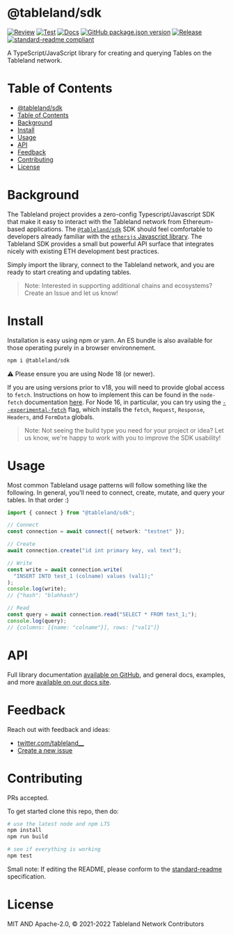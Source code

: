# @tableland/sdk

[![Review](https://github.com/tablelandnetwork/js-tableland/actions/workflows/review.yml/badge.svg)](https://github.com/tablelandnetwork/js-tableland/actions/workflows/review.yml)
[![Test](https://github.com/tablelandnetwork/js-tableland/actions/workflows/test.yml/badge.svg)](https://github.com/tablelandnetwork/js-tableland/actions/workflows/test.yml)
[![Docs](https://github.com/tablelandnetwork/js-tableland/actions/workflows/docs.yml/badge.svg)](https://github.com/tablelandnetwork/js-tableland/actions/workflows/docs.yml)
[![GitHub package.json version](https://img.shields.io/github/package-json/v/tablelandnetwork/js-tableland.svg)](./package.json)
[![Release](https://img.shields.io/github/release/tablelandnetwork/js-tableland.svg)](https://github.com/tablelandnetwork/js-tableland/releases/latest)
[![standard-readme compliant](https://img.shields.io/badge/standard--readme-OK-green.svg)](https://github.com/RichardLitt/standard-readme)

A TypeScript/JavaScript library for creating and querying Tables on the Tableland network.

# Table of Contents

- [@tableland/sdk](#tablelandsdk)
- [Table of Contents](#table-of-contents)
- [Background](#background)
- [Install](#install)
- [Usage](#usage)
- [API](#api)
- [Feedback](#feedback)
- [Contributing](#contributing)
- [License](#license)

# Background

The Tableland project provides a zero-config Typescript/Javascript SDK that make it easy to interact with the Tableland network from Ethereum-based applications. The [`@tableland/sdk`](https://github.com/tablelandnetwork/js-tableland) SDK should feel comfortable to developers already familiar with the [`ethersjs` Javascript library](https://docs.ethers.io/). The Tableland SDK provides a small but powerful API surface that integrates nicely with existing ETH development best practices.

Simply import the library, connect to the Tableland network, and you are ready to start creating and updating tables.

> Note: Interested in supporting additional chains and ecosystems? Create an Issue and let us know!

# Install

Installation is easy using npm or yarn. An ES bundle is also available for those operating purely in a browser environnement.

```bash
npm i @tableland/sdk
```

:warning: Please ensure you are using Node 18 (or newer).

If you are using versions prior to v18, you will need to provide global access to `fetch`. Instructions on how to implement this can be found in the `node-fetch` documentation [here](https://github.com/node-fetch/node-fetch#providing-global-access). For Node 16, in particular, you can try using the [`--experimental-fetch`](https://nodejs.org/fa/blog/release/v16.15.0/#add-fetch-api) flag, which installs the `fetch`, `Request`, `Response`, `Headers`, and `FormData` globals.

> Note: Not seeing the build type you need for your project or idea? Let us know, we're happy to work with you to improve the SDK usability!

# Usage

Most common Tableland usage patterns will follow something like the following. In general, you'll need to connect, create, mutate, and query your tables. In that order :)

```typescript
import { connect } from "@tableland/sdk";

// Connect
const connection = await connect({ network: "testnet" });

// Create
await connection.create("id int primary key, val text");

// Write
const write = await connection.write(
  "INSERT INTO test_1 (colname) values (val1);"
);
console.log(write);
// {"hash": "blahhash"}

// Read
const query = await connection.read("SELECT * FROM test_1;");
console.log(query);
// {columns: [{name: "colname"}], rows: ["val1"]}
```

# API

Full library documentation [available on GitHub](https://tablelandnetwork.github.io/js-tableland/), and
general docs, examples, and more [available on our docs site](https://docs.tableland.xyz).

# Feedback

Reach out with feedback and ideas:

- [twitter.com/tableland\_\_](https://twitter.com/tableland__)
- [Create a new issue](https://github.com/tablelandnetwork/js-tableland/issues)

# Contributing

PRs accepted.

To get started clone this repo, then do:

```bash
# use the latest node and npm LTS
npm install
npm run build

# see if everything is working
npm test
```

Small note: If editing the README, please conform to the
[standard-readme](https://github.com/RichardLitt/standard-readme) specification.

# License

MIT AND Apache-2.0, © 2021-2022 Tableland Network Contributors
